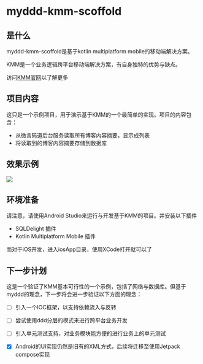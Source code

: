 # myddd-kmm-scoffold

## 是什么

myddd-kmm-scoffold是基于kotlin multiplatform mobile的移动端解决方案。

KMM是一个业务逻辑跨平台移动端解决方案，有自身独特的优势与缺点。

访问[KMM官网](https://kotlinlang.org/lp/mobile/)以了解更多

## 项目内容

这只是一个示例项目，用于演示基于KMM的一个最简单的实现。项目的内容包含：

* 从微言码道后台服务读取所有博客内容摘要，显示成列表
* 将读取到的博客内容摘要存储到数据库

## 效果示例

![](https://images.taoofcoding.tech/2022/05/myddd-kmm-scoffold.png)



## 环境准备

请注意，请使用Android Studio来运行与开发基于KMM的项目。并安装以下插件

* SQLDelight 插件
* Kotlin Multiplatform Mobile 插件

而对于iOS开发，进入iosApp目录，使用XCode打开就可以了

## 下一步计划

这是一个验证了KMM基本可行性的一个示例，包括了网络与数据库。但基于myddd的理念，下一步将会进一步验证以下方面的理念：

- [ ] 引入一个IOC框架，以支持依赖流入与反转
- [ ] 尝试使用ddd分层的模式来进行跨平台业务开发
- [ ] 引入单元测试支持，对业务模块能方便的进行业务上的单元测试
- [x] Android的UI实现仍然是旧有的XML方式，后续将迁移至使用Jetpack compose实现

